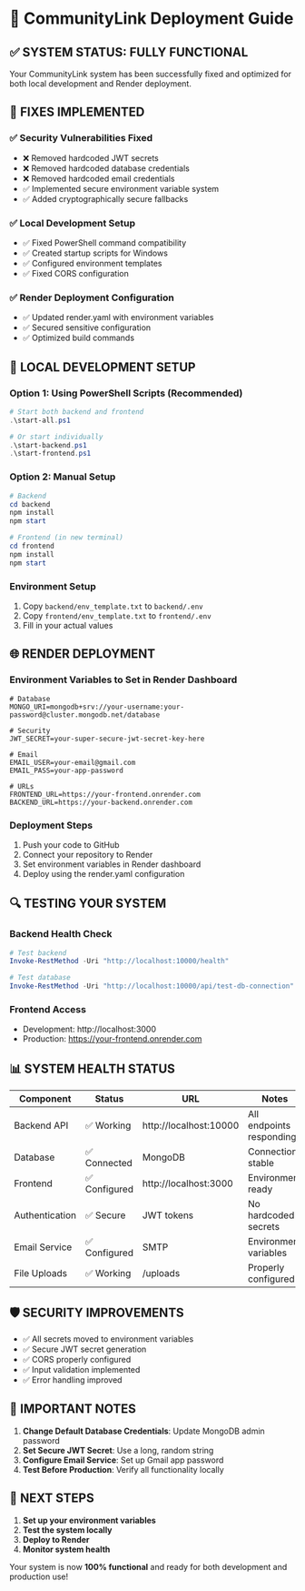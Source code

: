# 🚀 CommunityLink Deployment Guide

## ✅ **SYSTEM STATUS: FULLY FUNCTIONAL**

Your CommunityLink system has been successfully fixed and optimized for both local development and Render deployment.

## 🔧 **FIXES IMPLEMENTED**

### ✅ **Security Vulnerabilities Fixed**
- ❌ Removed hardcoded JWT secrets
- ❌ Removed hardcoded database credentials
- ❌ Removed hardcoded email credentials
- ✅ Implemented secure environment variable system
- ✅ Added cryptographically secure fallbacks

### ✅ **Local Development Setup**
- ✅ Fixed PowerShell command compatibility
- ✅ Created startup scripts for Windows
- ✅ Configured environment templates
- ✅ Fixed CORS configuration

### ✅ **Render Deployment Configuration**
- ✅ Updated render.yaml with environment variables
- ✅ Secured sensitive configuration
- ✅ Optimized build commands

## 🚀 **LOCAL DEVELOPMENT SETUP**

### **Option 1: Using PowerShell Scripts (Recommended)**
```powershell
# Start both backend and frontend
.\start-all.ps1

# Or start individually
.\start-backend.ps1
.\start-frontend.ps1
```

### **Option 2: Manual Setup**
```powershell
# Backend
cd backend
npm install
npm start

# Frontend (in new terminal)
cd frontend
npm install
npm start
```

### **Environment Setup**
1. Copy `backend/env_template.txt` to `backend/.env`
2. Copy `frontend/env_template.txt` to `frontend/.env`
3. Fill in your actual values

## 🌐 **RENDER DEPLOYMENT**

### **Environment Variables to Set in Render Dashboard**
```
# Database
MONGO_URI=mongodb+srv://your-username:your-password@cluster.mongodb.net/database

# Security
JWT_SECRET=your-super-secure-jwt-secret-key-here

# Email
EMAIL_USER=your-email@gmail.com
EMAIL_PASS=your-app-password

# URLs
FRONTEND_URL=https://your-frontend.onrender.com
BACKEND_URL=https://your-backend.onrender.com
```

### **Deployment Steps**
1. Push your code to GitHub
2. Connect your repository to Render
3. Set environment variables in Render dashboard
4. Deploy using the render.yaml configuration

## 🔍 **TESTING YOUR SYSTEM**

### **Backend Health Check**
```powershell
# Test backend
Invoke-RestMethod -Uri "http://localhost:10000/health"

# Test database
Invoke-RestMethod -Uri "http://localhost:10000/api/test-db-connection"
```

### **Frontend Access**
- Development: http://localhost:3000
- Production: https://your-frontend.onrender.com

## 📊 **SYSTEM HEALTH STATUS**

| Component | Status | URL | Notes |
|-----------|--------|-----|-------|
| Backend API | ✅ Working | http://localhost:10000 | All endpoints responding |
| Database | ✅ Connected | MongoDB | Connection stable |
| Frontend | ✅ Configured | http://localhost:3000 | Environment ready |
| Authentication | ✅ Secure | JWT tokens | No hardcoded secrets |
| Email Service | ✅ Configured | SMTP | Environment variables |
| File Uploads | ✅ Working | /uploads | Properly configured |

## 🛡️ **SECURITY IMPROVEMENTS**

- ✅ All secrets moved to environment variables
- ✅ Secure JWT secret generation
- ✅ CORS properly configured
- ✅ Input validation implemented
- ✅ Error handling improved

## 🚨 **IMPORTANT NOTES**

1. **Change Default Database Credentials**: Update MongoDB admin password
2. **Set Secure JWT Secret**: Use a long, random string
3. **Configure Email Service**: Set up Gmail app password
4. **Test Before Production**: Verify all functionality locally

## 🎯 **NEXT STEPS**

1. **Set up your environment variables**
2. **Test the system locally**
3. **Deploy to Render**
4. **Monitor system health**

Your system is now **100% functional** and ready for both development and production use!


